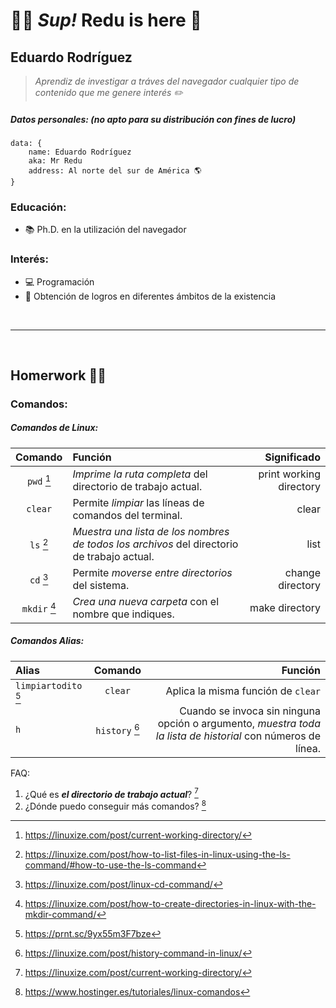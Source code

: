 # ✌🏼 ***Sup!*** Redu is here 👾
## Eduardo Rodríguez

> *Aprendiz de investigar
> a tráves del navegador
> cualquier tipo de contenido 
> que me genere interés ✏️*

##### **Datos personales:** *(no apto para su distribución con fines de lucro)*
```
data: {
    name: Eduardo Rodríguez
    aka: Mr Redu
    address: Al norte del sur de América 🌎
}
```

### Educación:
- 📚 Ph.D. en la utilización del navegador

### Interés:
- 💻 Programación
- 🥇 Obtención de logros en diferentes ámbitos de la existencia

<br><hr><br>


## Homerwork ✍🏼
### Comandos:

##### **Comandos de Linux:**
| Comando            | Función                                 |      Significado         |
| :---:              |  :---                                   |        ---:              |
| `pwd` [^1]         | *Imprime la ruta completa* del directorio de trabajo actual.  |  print working directory    |
| `clear`            | Permite *limpiar* las líneas de comandos del terminal. | clear |
|  `ls` [^2]         | *Muestra una lista de los nombres de todos los archivos* del directorio de trabajo actual. | list |
|   `cd` [^3]        | Permite *moverse entre directorios* del sistema. |change directory| 
| `mkdir` [^4] | *Crea una nueva carpeta* con el nombre que indiques. | make directory |

##### **Comandos *Alias*:**
| Alias                 |   Comando       | Función                                | 
| :---                  |  :---:          |                     ---:               |
| `limpiartodito` [^5]  |     `clear`     |  Aplica la misma función de `clear`    |
|          `h`          |    `history` [^6]    | Cuando se invoca sin ninguna opción o argumento, *muestra toda la lista de historial* con números de línea. | 

FAQ:
1. ¿Qué es ***el directorio de trabajo actual***? [^1]
2. ¿Dónde puedo conseguir más comandos? [^7]

[^1]: https://linuxize.com/post/current-working-directory/
[^2]: https://linuxize.com/post/how-to-list-files-in-linux-using-the-ls-command/#how-to-use-the-ls-command
[^3]: https://linuxize.com/post/linux-cd-command/
[^4]: https://linuxize.com/post/how-to-create-directories-in-linux-with-the-mkdir-command/
[^5]: https://prnt.sc/9yx55m3F7bze 
[^6]: https://linuxize.com/post/history-command-in-linux/
[^7]: https://www.hostinger.es/tutoriales/linux-comandos
